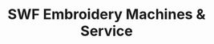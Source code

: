 ---
title: "SWF Embroidery Machines & Service"
url: /stroudsburg/swf-embroidery-machines-und-service/
shop: Nähzubehör
---